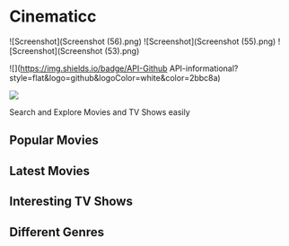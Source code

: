 # Cinematicc
![Screenshot](Screenshot (56).png)
![Screenshot](Screenshot (55).png)
![Screenshot](Screenshot (53).png)

![](https://img.shields.io/badge/API-Github API-informational?style=flat&logo=github&logoColor=white&color=2bbc8a)


![](https://img.shields.io/badge/Framework-React-informational?style=flat&logo=react&logoColor=white&color=2bbc8a)

Search and Explore Movies and TV Shows easily 
## Popular Movies
## Latest Movies
## Interesting TV Shows
## Different Genres
